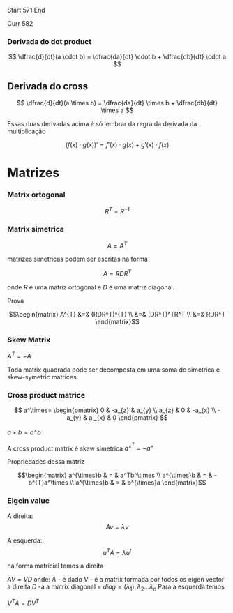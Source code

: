 Start 571
End 

Curr 582 
### Derivada do dot product

$$
\dfrac{d}{dt}(a \cdot b) = \dfrac{da}{dt} \cdot b + \dfrac{db}{dt} \cdot a
$$

## Derivada do cross
$$
\dfrac{d}{dt}(a \times b) = \dfrac{da}{dt} \times b + \dfrac{db}{dt} \times a
$$


Essas duas derivadas acima é só lembrar da regra da derivada da multiplicação

$$
(f(x) \cdot g(x))' = f'(x) \cdot g(x) + g'(x) \cdot f(x)
$$


# Matrizes

### Matrix ortogonal
$$R^{T}= R^{-1}$$
### Matrix simetrica

$$A = A^T$$

matrizes simetricas podem ser escritas na forma

$$A = RDR^T$$

onde $R$ é uma matriz ortogonal e $D$ é uma matriz diagonal.

Prova 

$$\begin{matrix}
A^{T} &=& (RDR^T)^{T} \\
 &=& (DR^T)^TR^T \\
 &=& RDR^T
\end{matrix}$$
### Skew Matrix

$A^{T}= -A$

Toda matrix quadrada pode ser decomposta em uma soma de simetrica e skew-symetric matrices.

### Cross product matrice

$$
a^\times=
\begin{pmatrix}
0 & -a_{z} & a_{y}  \\
a_{z} & 0 & -a_{x} \\
-a_{y} & a _{x} & 0
\end{pmatrix}
$$

$a \times b = a^{\times}b$

A cross product matrix é skew simetrica
$a^{\times^{T}} = -a^\times$

Propriedades dessa matriz

$$\begin{matrix}
a^{\times}b & = & a^Tb^\times  \\
a^{\times}b & = & -b^{T}a^\times \\
a^{\times}b & = & b^{\times}a
\end{matrix}$$

### Eigein value

A direita:
$$Av = \lambda v$$

A esquerda:
$$u^{T} A = \lambda u^t$$

na forma matricial temos a direita

$AV = VD$
onde:
$A$ - é dado
$V$ - é a matrix formada por todos os eigen vector a direita
$D$ -a a matrix diagonal = $diag = (\lambda_{1}), \lambda_{2} \dots \lambda_{n}$
Para a esquerda temos

$V^TA = DV^T$